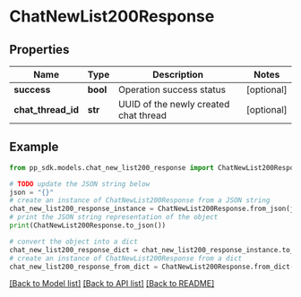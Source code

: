 # ChatNewList200Response


## Properties

Name | Type | Description | Notes
------------ | ------------- | ------------- | -------------
**success** | **bool** | Operation success status | [optional] 
**chat_thread_id** | **str** | UUID of the newly created chat thread | [optional] 

## Example

```python
from pp_sdk.models.chat_new_list200_response import ChatNewList200Response

# TODO update the JSON string below
json = "{}"
# create an instance of ChatNewList200Response from a JSON string
chat_new_list200_response_instance = ChatNewList200Response.from_json(json)
# print the JSON string representation of the object
print(ChatNewList200Response.to_json())

# convert the object into a dict
chat_new_list200_response_dict = chat_new_list200_response_instance.to_dict()
# create an instance of ChatNewList200Response from a dict
chat_new_list200_response_from_dict = ChatNewList200Response.from_dict(chat_new_list200_response_dict)
```
[[Back to Model list]](../README.md#documentation-for-models) [[Back to API list]](../README.md#documentation-for-api-endpoints) [[Back to README]](../README.md)


